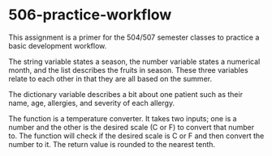 # 506-practice-workflow
This assignment is a primer for the 504/507 semester classes to practice a basic development workflow.

The string variable states a season, the number variable states a numerical month, and the list describes the fruits in season. These three variables relate to each other in that they are all based on the summer. 

The dictionary variable describes a bit about one patient such as their name, age, allergies, and severity of each allergy. 

The function is a temperature converter. It takes two inputs; one is a number and the other is the desired  scale (C or F) to convert that number to. The function will check if the desired scale is C or F and then convert the number to it. The return value is rounded to the nearest tenth.
